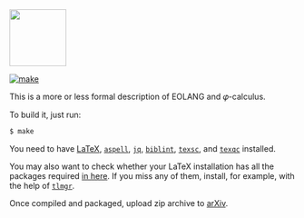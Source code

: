 <img src="https://rawgithub.com/yegor256/elegantobjects/master/cactus.svg" height="100px"/>

[![make](https://github.com/objectionary/eo/actions/workflows/latexmk.yml/badge.svg)](https://github.com/objectionary/eo/actions/workflows/latexmk.yml)

This is a more or less formal description of EOLANG and 𝜑-calculus.

To build it, just run:

```bash
$ make
```

You need to have
[LaTeX](https://www.latex-project.org/get/),
[`aspell`](http://aspell.net/),
[`jq`](https://stedolan.github.io/jq/),
[`biblint`](https://github.com/Kingsford-Group/biblint),
[`texsc`](https://rubygems.org/gems/texsc),
and
[`texqc`](https://rubygems.org/gems/texqc)
installed.

You may also want to check whether your LaTeX installation has
all the packages required [in here](https://github.com/objectionary/eo/blob/master/.github/workflows/latexmk.yml).
If you miss any of them, install, for example, with the help of
[`tlmgr`](https://tug.org/texlive/tlmgr.html).

Once compiled and packaged, upload zip archive to [arXiv](https://arxiv.org/abs/2111.13384).
